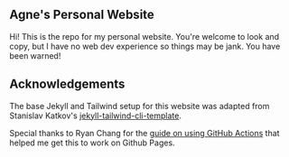 ## Agne's Personal Website

Hi! This is the repo for my personal website. You're welcome to look and copy, but I have no web dev experience so things may be jank. You have been warned!

## Acknowledgements

The base Jekyll and Tailwind setup for this website was adapted from Stanislav Katkov's [jekyll-tailwind-cli-template](https://github.com/skatkov/jekyll-tailwind-cli-template).

Special thanks to Ryan Chang for the [guide on using GitHub Actions](https://www.ryancyq.com/posts/2024/07/30/deploy-jekyll-with-tailwindcss-via-github-actions) that helped me get this to work on Github Pages.
